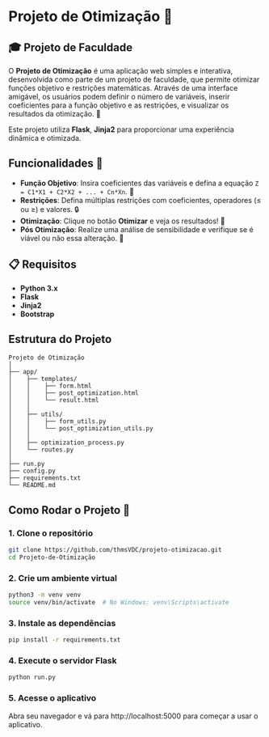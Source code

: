 # **Projeto de Otimização** 🎯

## 🎓 Projeto de Faculdade

O **Projeto de Otimização** é uma aplicação web simples e interativa, desenvolvida como parte de um projeto de faculdade, que permite otimizar funções objetivo e restrições matemáticas. Através de uma interface amigável, os usuários podem definir o número de variáveis, inserir coeficientes para a função objetivo e as restrições, e visualizar os resultados da otimização. 🌟

Este projeto utiliza **Flask**, **Jinja2** para proporcionar uma experiência dinâmica e otimizada.

## Funcionalidades 🌈

- **Função Objetivo**: Insira coeficientes das variáveis e defina a equação `Z = C1*X1 + C2*X2 + ... + Cn*Xn`. 🧮
- **Restrições**: Defina múltiplas restrições com coeficientes, operadores (≤ ou ≥) e valores. 🔒
- **Otimização**: Clique no botão **Otimizar** e veja os resultados! 🎯
- **Pós Otimização**: Realize uma análise de sensibilidade e verifique se é viável ou não essa alteração. 🎯

## 📋 Requisitos

- **Python 3.x**
- **Flask**
- **Jinja2**
- **Bootstrap**

## Estrutura do Projeto

```plaintext
Projeto de Otimização
│
├── app/
│    ├── templates/
│    │    ├── form.html
│    │    ├── post_optimization.html
│    │    └── result.html
│    │
│    ├── utils/
│    │    ├── form_utils.py
│    │    └── post_optimization_utils.py
│    │
│    ├── optimization_process.py
│    └── routes.py
│
├── run.py
├── config.py
├── requirements.txt
└── README.md
```

## Como Rodar o Projeto 🚀

### 1. Clone o repositório

```bash
git clone https://github.com/thmsVDC/projeto-otimizacao.git
cd Projeto-de-Otimização
```

### 2. Crie um ambiente virtual

```bash
python3 -m venv venv
source venv/bin/activate  # No Windows: venv\Scripts\activate
```

### 3. Instale as dependências
```bash
pip install -r requirements.txt
```

### 4. Execute o servidor Flask
```bash
python run.py
```

### 5. Acesse o aplicativo
Abra seu navegador e vá para http://localhost:5000 para começar a usar o aplicativo.

